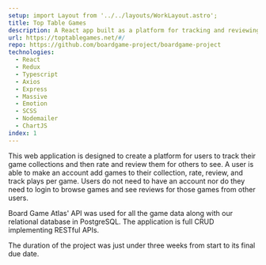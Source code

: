 ```yaml
---
setup: import Layout from '../../layouts/WorkLayout.astro';
title: Top Table Games
description: A React app built as a platform for tracking and reviewing table top games. Technologies include Redux, Typescript, Nodejs with Express along with more.
url: https://toptablegames.net/#/
repo: https://github.com/boardgame-project/boardgame-project
technologies:
  - React
  - Redux
  - Typescript
  - Axios
  - Express
  - Massive
  - Emotion
  - SCSS
  - Nodemailer
  - ChartJS
index: 1
---
```


This web application is designed to create a platform for users to track their game collections and then rate and review them for others to see. A user is able to make an account add games to their collection, rate, review, and track plays per game. Users do not need to have an account nor do they need to login to browse games and see reviews for those games from other users.

Board Game Atlas' API was used for all the game data along with our relational database in PostgreSQL. The application is full CRUD implementing RESTful APIs.

The duration of the project was just under three weeks from start to its final due date.
